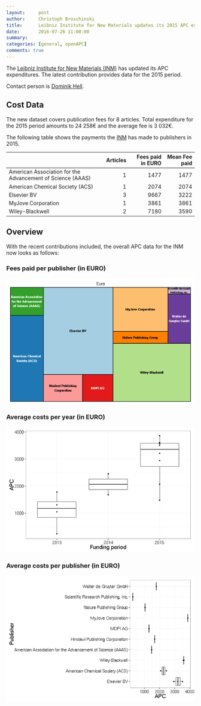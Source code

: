 ```yaml
---
layout:     post
author:     Christoph Broschinski
title:      Leibniz Institute for New Materials updates its 2015 APC expenditures
date:       2016-07-26 11:00:00
summary:    
categories: [general, openAPC]
comments: true
---
```





The [Leibniz Institute for New Materials (INM)](http://www.leibniz-inm.de/en/) has updated its APC expenditures. The latest contribution provides data for the 2015 period.

Contact person is [Dominik Hell](mailto:Dominik.Hell@leibniz-inm.de).

## Cost Data



The new dataset covers publication fees for 8 articles. Total expenditure for the 2015 period amounts to 24 258€ and the average fee is 3 032€.

The following table shows the payments the [INM](http://www.leibniz-inm.de/en/) has made to publishers in 2015.


|                                                           | Articles| Fees paid in EURO| Mean Fee paid|
|:----------------------------------------------------------|--------:|-----------------:|-------------:|
|American Association for the Advancement of Science (AAAS) |        1|              1477|          1477|
|American Chemical Society (ACS)                            |        1|              2074|          2074|
|Elsevier BV                                                |        3|              9667|          3222|
|MyJove Corporation                                         |        1|              3861|          3861|
|Wiley-Blackwell                                            |        2|              7180|          3590|

## Overview

With the recent contributions included, the overall APC data for the INM now looks as follows: 

### Fees paid per publisher (in EURO)

![plot of chunk tree_inm_2016-07-26](/figure/tree_inm_2016-07-26-1.png) 

###  Average costs per year (in EURO)

![plot of chunk box_inm_year_2016-07-26](/figure/box_inm_year_2016-07-26-1.png) 

###  Average costs per publisher (in EURO)

![plot of chunk box_inm_publisher_2016-07-26](/figure/box_inm_publisher_2016-07-26-1.png) 
